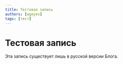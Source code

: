 ```yaml
---
title: Тестовая запись 
authors: [ageyev]
tags: [тест]
---
```


# Тестовая запись 

Эта запись существует лишь в русской версии Блога. 